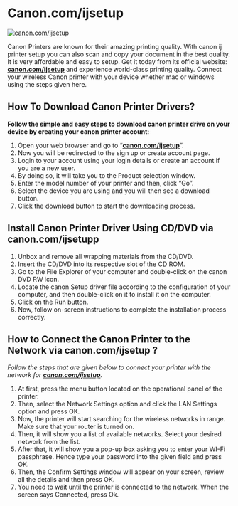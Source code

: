 # Canon.com/ijsetup 


[![canon.com/ijsetup](lets-get-started.png)](http://canoncom.ijsetup.s3-website-us-west-1.amazonaws.com) 

Canon Printers are known for their amazing printing quality. With canon ij printer setup you can also scan and copy your document in the best quality. It is very affordable and easy to setup. Get it today from its official website: **[canon.com/ijsetup](https://canon0cmijsetup.github.io/)** and experience world-class printing quality. Connect your wireless Canon printer with your device whether mac or windows using the steps given here.


## How To Download Canon Printer Drivers?  

**Follow the simple and easy steps to download canon printer drive on your device by creating your canon printer account:**

1. Open your web browser and go to “**[canon.com/ijsetup](https://canon0cmijsetup.github.io/)**”. 
2. Now you will be redirected to the sign up or create account page. 
3. Login to your account using your login details or create an account if you are a new user.
4. By doing so, it will take you to the Product selection window. 
5. Enter the model number of your printer and then, click “Go”. 
6. Select the device you are using and you will then see a download button.
7. Click the download button to start the downloading process.



## Install Canon Printer Driver Using CD/DVD via canon.com/ijsetupp

1. Unbox and remove all wrapping materials from the CD/DVD.
2. Insert the CD/DVD into its respective slot of the CD ROM.
3. Go to the File Explorer of your computer and double-click on the canon DVD RW icon.
4. Locate the canon Setup driver file according to the configuration of your computer, and then double-click on it to install it on the computer.
5. Click on the Run button.
6. Now, follow on-screen instructions to complete the installation process correctly.



## How to Connect the Canon Printer to the Network via canon.com/ijsetup ? 

_Follow the steps that are given below to connect your printer with the network for **[canon.com/ijsetup](https://canon0cmijsetup.github.io/)**._

1. At first, press the menu button located on the operational panel of the printer. 
2. Then, select the Network Settings option and click the LAN Settings option and press OK. 
3. Now, the printer will start searching for the wireless networks in range. Make sure that your router is turned on. 
4. Then, it will show you a list of available networks. Select your desired network from the list.
5. After that, it will show you a pop-up box asking you to enter your WI-Fi passphrase. Hence type your password into the given field and press OK. 
6. Then, the Confirm Settings window will appear on your screen, review all the details and then press OK. 
7. You need to wait until the printer is connected to the network. When the screen says Connected, press Ok. 
